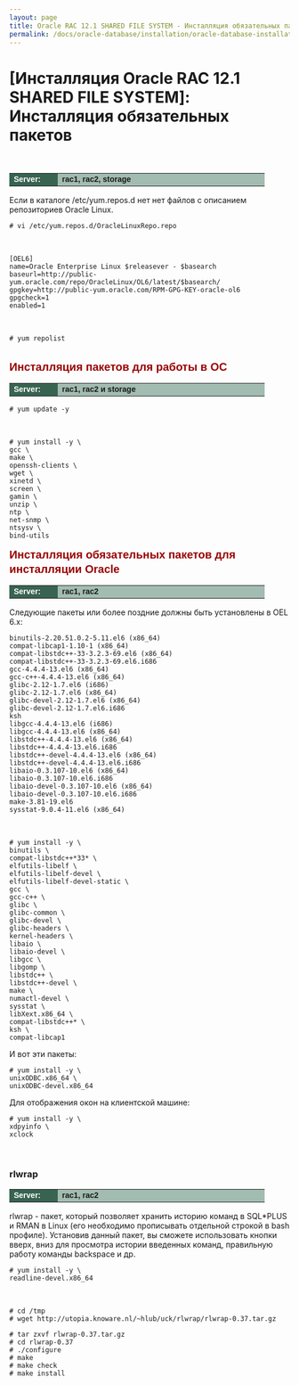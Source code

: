 ```yaml
---
layout: page
title: Oracle RAC 12.1 SHARED FILE SYSTEM - Инсталляция обязательных пакетов
permalink: /docs/oracle-database/installation/oracle-database-installation/distributed/rac/linux/6.7/oracle/12.1/iscsi-asm/install-mandatory-packages/
---
```


# [Инсталляция Oracle RAC 12.1 SHARED FILE SYSTEM]: Инсталляция обязательных пакетов



<br/>


<table cellpadding="4" cellspacing="2" align="center" border="0" width="100%">
<tr>
<td style="color: rgb(255, 255, 255);" bgcolor="#386351" width="14%"><span style="font-family: Arial,Helvetica,sans-serif; font-size: 14px;"><strong>Server:</strong></span></td>
<td height="20" bgcolor="#a2bcb1" width="60%"><span style="font-family: Arial,Helvetica,sans-serif; font-size: 14px;"><strong>rac1, rac2, storage</strong></span></td>
</tr>

</table>


Если в каталоге /etc/yum.repos.d нет нет файлов с описанием репозиториев Oracle Linux.


	# vi /etc/yum.repos.d/OracleLinuxRepo.repo

<br/>

	[OEL6]
	name=Oracle Enterprise Linux $releasever - $basearch
	baseurl=http://public-yum.oracle.com/repo/OracleLinux/OL6/latest/$basearch/
	gpgkey=http://public-yum.oracle.com/RPM-GPG-KEY-oracle-ol6
	gpgcheck=1
	enabled=1


<br/>

	# yum repolist

<br/>

<span style="font-size: 20px; text-align: left; line-height: 130%; font-family: Arial,Helvetica,sans-serif; color: rgb(153, 0, 0);">
<strong>Инсталляция пакетов для работы в ОС</strong></span>


<table cellpadding="4" cellspacing="2" align="center" border="0" width="100%">


<tr>
<td style="color: rgb(255, 255, 255);" bgcolor="#386351" width="14%"><span style="font-family: Arial,Helvetica,sans-serif; font-size: 14px;"><strong>Server:</strong></span></td>
<td height="20" bgcolor="#a2bcb1" width="60%"><span style="font-family: Arial,Helvetica,sans-serif; font-size: 14px;"><strong>rac1, rac2 и storage</strong></span></td>
</tr>

</table>


	# yum update -y

<br/>


	# yum install -y \
	gcc \
	make \
	openssh-clients \
	wget \
	xinetd \
	screen \
	gamin \
	unzip \
	ntp \
	net-snmp \
	ntsysv \
	bind-utils



<span style="font-size: 20px; text-align: left; line-height: 130%; font-family: Arial,Helvetica,sans-serif; color: rgb(153, 0, 0);">
<strong>Инсталляция обязательных пакетов для инсталляции Oracle</strong></span>


<table cellpadding="4" cellspacing="2" align="center" border="0" width="100%">


<tr>
<td style="color: rgb(255, 255, 255);" bgcolor="#386351" width="14%"><span style="font-family: Arial,Helvetica,sans-serif; font-size: 14px;"><strong>Server:</strong></span></td>
<td height="20" bgcolor="#a2bcb1" width="60%"><span style="font-family: Arial,Helvetica,sans-serif; font-size: 14px;"><strong>rac1, rac2</strong></span></td>
</tr>

</table>


Следующие пакеты или более поздние должны быть установлены в OEL 6.x:

	binutils-2.20.51.0.2-5.11.el6 (x86_64)
	compat-libcap1-1.10-1 (x86_64)
	compat-libstdc++-33-3.2.3-69.el6 (x86_64)
	compat-libstdc++-33-3.2.3-69.el6.i686
	gcc-4.4.4-13.el6 (x86_64)
	gcc-c++-4.4.4-13.el6 (x86_64)
	glibc-2.12-1.7.el6 (i686)
	glibc-2.12-1.7.el6 (x86_64)
	glibc-devel-2.12-1.7.el6 (x86_64)
	glibc-devel-2.12-1.7.el6.i686
	ksh
	libgcc-4.4.4-13.el6 (i686)
	libgcc-4.4.4-13.el6 (x86_64)
	libstdc++-4.4.4-13.el6 (x86_64)
	libstdc++-4.4.4-13.el6.i686
	libstdc++-devel-4.4.4-13.el6 (x86_64)
	libstdc++-devel-4.4.4-13.el6.i686
	libaio-0.3.107-10.el6 (x86_64)
	libaio-0.3.107-10.el6.i686
	libaio-devel-0.3.107-10.el6 (x86_64)
	libaio-devel-0.3.107-10.el6.i686
	make-3.81-19.el6
	sysstat-9.0.4-11.el6 (x86_64)


<br/>


	# yum install -y \
	binutils \
	compat-libstdc++*33* \
	elfutils-libelf \
	elfutils-libelf-devel \
	elfutils-libelf-devel-static \
	gcc \
	gcc-c++ \
	glibc \
	glibc-common \
	glibc-devel \
	glibc-headers \
	kernel-headers \
	libaio \
	libaio-devel \
	libgcc \
	libgomp \
	libstdc++ \
	libstdc++-devel \
	make \
	numactl-devel \
	sysstat \
	libXext.x86_64 \
	compat-libstdc++* \
	ksh \
	compat-libcap1



И вот эти пакеты:

	# yum install -y \
	unixODBC.x86_64 \
	unixODBC-devel.x86_64



Для отображения окон на клиентской машине:

	# yum install -y \
	xdpyinfo \
	xclock




<br/>

### rlwrap


<table cellpadding="4" cellspacing="2" align="center" border="0" width="100%">


<tr>
<td style="color: rgb(255, 255, 255);" bgcolor="#386351" width="14%"><span style="font-family: Arial,Helvetica,sans-serif; font-size: 14px;"><strong>Server:</strong></span></td>
<td height="20" bgcolor="#a2bcb1" width="60%"><span style="font-family: Arial,Helvetica,sans-serif; font-size: 14px;"><strong>rac1, rac2</strong></span></td>
</tr>

</table>


rlwrap - пакет, который позволяет хранить историю команд в SQL*PLUS и RMAN в Linux (его необходимо прописывать отдельной строкой в bash профиле). Установив данный пакет, вы сможете использовать кнопки вверх, вниз для просмотра истории введенных команд, правильную работу команды backspace и др.


	# yum install -y \
	readline-devel.x86_64


<br/>

	# cd /tmp
	# wget http://utopia.knoware.nl/~hlub/uck/rlwrap/rlwrap-0.37.tar.gz

	# tar zxvf rlwrap-0.37.tar.gz
	# cd rlwrap-0.37
	# ./configure
	# make
	# make check
	# make install
